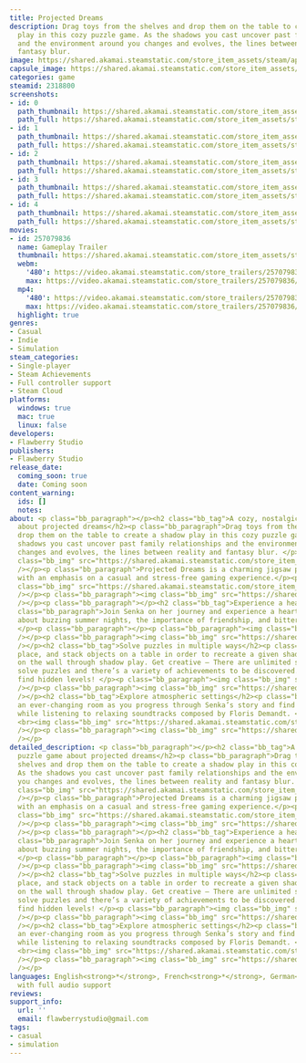 ```yaml
---
title: Projected Dreams
description: Drag toys from the shelves and drop them on the table to create a shadow
  play in this cozy puzzle game. As the shadows you cast uncover past family relationships
  and the environment around you changes and evolves, the lines between reality and
  fantasy blur.
image: https://shared.akamai.steamstatic.com/store_item_assets/steam/apps/2318800/header.jpg?t=1733573485
capsule_image: https://shared.akamai.steamstatic.com/store_item_assets/steam/apps/2318800/c3507f6f9c4c7e57e8ffad80ade8c7f34ff10362/capsule_231x87.jpg?t=1733573485
categories: game
steamid: 2318800
screenshots:
- id: 0
  path_thumbnail: https://shared.akamai.steamstatic.com/store_item_assets/steam/apps/2318800/ss_f7407c08e491e44250b3f45270d81a02091f8a2c.600x338.jpg?t=1733573485
  path_full: https://shared.akamai.steamstatic.com/store_item_assets/steam/apps/2318800/ss_f7407c08e491e44250b3f45270d81a02091f8a2c.1920x1080.jpg?t=1733573485
- id: 1
  path_thumbnail: https://shared.akamai.steamstatic.com/store_item_assets/steam/apps/2318800/ss_c4ee74bf57a56c99fe0ac23a27a012ba0cde65eb.600x338.jpg?t=1733573485
  path_full: https://shared.akamai.steamstatic.com/store_item_assets/steam/apps/2318800/ss_c4ee74bf57a56c99fe0ac23a27a012ba0cde65eb.1920x1080.jpg?t=1733573485
- id: 2
  path_thumbnail: https://shared.akamai.steamstatic.com/store_item_assets/steam/apps/2318800/ss_450f7e02b004d4868c1fa82fb4c4b56efef4bff4.600x338.jpg?t=1733573485
  path_full: https://shared.akamai.steamstatic.com/store_item_assets/steam/apps/2318800/ss_450f7e02b004d4868c1fa82fb4c4b56efef4bff4.1920x1080.jpg?t=1733573485
- id: 3
  path_thumbnail: https://shared.akamai.steamstatic.com/store_item_assets/steam/apps/2318800/ss_b004fba3c32073fb535f07ab63c7505bb9d7f40a.600x338.jpg?t=1733573485
  path_full: https://shared.akamai.steamstatic.com/store_item_assets/steam/apps/2318800/ss_b004fba3c32073fb535f07ab63c7505bb9d7f40a.1920x1080.jpg?t=1733573485
- id: 4
  path_thumbnail: https://shared.akamai.steamstatic.com/store_item_assets/steam/apps/2318800/ss_b6aa217a98e02da54b59ef722bf7580c622b6986.600x338.jpg?t=1733573485
  path_full: https://shared.akamai.steamstatic.com/store_item_assets/steam/apps/2318800/ss_b6aa217a98e02da54b59ef722bf7580c622b6986.1920x1080.jpg?t=1733573485
movies:
- id: 257079836
  name: Gameplay Trailer
  thumbnail: https://shared.akamai.steamstatic.com/store_item_assets/steam/apps/257079836/6dd7bd9e89a898c9282aff0cbe1874050a357b84/movie_600x337.jpg?t=1733573384
  webm:
    '480': https://video.akamai.steamstatic.com/store_trailers/257079836/movie480_vp9.webm?t=1733573384
    max: https://video.akamai.steamstatic.com/store_trailers/257079836/movie_max_vp9.webm?t=1733573384
  mp4:
    '480': https://video.akamai.steamstatic.com/store_trailers/257079836/movie480.mp4?t=1733573384
    max: https://video.akamai.steamstatic.com/store_trailers/257079836/movie_max.mp4?t=1733573384
  highlight: true
genres:
- Casual
- Indie
- Simulation
steam_categories:
- Single-player
- Steam Achievements
- Full controller support
- Steam Cloud
platforms:
  windows: true
  mac: true
  linux: false
developers:
- Flawberry Studio
publishers:
- Flawberry Studio
release_date:
  coming_soon: true
  date: Coming soon
content_warning:
  ids: []
  notes:
about: <p class="bb_paragraph"></p><h2 class="bb_tag">A cozy, nostalgic puzzle game
  about projected dreams</h2><p class="bb_paragraph">Drag toys from the shelves and
  drop them on the table to create a shadow play in this cozy puzzle game. As the
  shadows you cast uncover past family relationships and the environment around you
  changes and evolves, the lines between reality and fantasy blur. </p><p class="bb_paragraph"><img
  class="bb_img" src="https://shared.akamai.steamstatic.com/store_item_assets/steam/apps/2318800/extras/divider.png?t=1733573485"
  /></p><p class="bb_paragraph">Projected Dreams is a charming jigsaw puzzle game
  with an emphasis on a casual and stress-free gaming experience.</p><p class="bb_paragraph"><img
  class="bb_img" src="https://shared.akamai.steamstatic.com/store_item_assets/steam/apps/2318800/extras/PD_Story_new.png?t=1733573485"
  /></p><p class="bb_paragraph"><img class="bb_img" src="https://shared.akamai.steamstatic.com/store_item_assets/steam/apps/2318800/extras/divider.png?t=1733573485"
  /></p><p class="bb_paragraph"></p><h2 class="bb_tag">Experience a heartfelt story</h2><p
  class="bb_paragraph">Join Senka on her journey and experience a heartwarming story
  about buzzing summer nights, the importance of friendship, and bittersweet goodbyes.
  </p><p class="bb_paragraph"></p><p class="bb_paragraph"><img class="bb_img" src="https://shared.akamai.steamstatic.com/store_item_assets/steam/apps/2318800/extras/Photo-Gifs.gif?t=1733573485"
  /></p><p class="bb_paragraph"><img class="bb_img" src="https://shared.akamai.steamstatic.com/store_item_assets/steam/apps/2318800/extras/divider.png?t=1733573485"
  /></p><h2 class="bb_tag">Solve puzzles in multiple ways</h2><p class="bb_paragraph">Rotate,
  place, and stack objects on a table in order to recreate a given shadow silhouette
  on the wall through shadow play. Get creative – There are unlimited solutions to
  solve puzzles and there’s a variety of achievements to be discovered. You may even
  find hidden levels! </p><p class="bb_paragraph"><img class="bb_img" src="https://shared.akamai.steamstatic.com/store_item_assets/steam/apps/2318800/extras/Building-Gifs.gif?t=1733573485"
  /></p><p class="bb_paragraph"><img class="bb_img" src="https://shared.akamai.steamstatic.com/store_item_assets/steam/apps/2318800/extras/divider.png?t=1733573485"
  /></p><h2 class="bb_tag">Explore atmospheric settings</h2><p class="bb_paragraph">Experience
  an ever-changing room as you progress through Senka’s story and find new peculiarities
  while listening to relaxing soundtracks composed by Floris Demandt. </p><p class="bb_paragraph">
  <br><img class="bb_img" src="https://shared.akamai.steamstatic.com/store_item_assets/steam/apps/2318800/extras/Setting-Gif.gif?t=1733573485"
  /></p><p class="bb_paragraph"><img class="bb_img" src="https://shared.akamai.steamstatic.com/store_item_assets/steam/apps/2318800/extras/divider.png?t=1733573485"
  /></p>
detailed_description: <p class="bb_paragraph"></p><h2 class="bb_tag">A cozy, nostalgic
  puzzle game about projected dreams</h2><p class="bb_paragraph">Drag toys from the
  shelves and drop them on the table to create a shadow play in this cozy puzzle game.
  As the shadows you cast uncover past family relationships and the environment around
  you changes and evolves, the lines between reality and fantasy blur. </p><p class="bb_paragraph"><img
  class="bb_img" src="https://shared.akamai.steamstatic.com/store_item_assets/steam/apps/2318800/extras/divider.png?t=1733573485"
  /></p><p class="bb_paragraph">Projected Dreams is a charming jigsaw puzzle game
  with an emphasis on a casual and stress-free gaming experience.</p><p class="bb_paragraph"><img
  class="bb_img" src="https://shared.akamai.steamstatic.com/store_item_assets/steam/apps/2318800/extras/PD_Story_new.png?t=1733573485"
  /></p><p class="bb_paragraph"><img class="bb_img" src="https://shared.akamai.steamstatic.com/store_item_assets/steam/apps/2318800/extras/divider.png?t=1733573485"
  /></p><p class="bb_paragraph"></p><h2 class="bb_tag">Experience a heartfelt story</h2><p
  class="bb_paragraph">Join Senka on her journey and experience a heartwarming story
  about buzzing summer nights, the importance of friendship, and bittersweet goodbyes.
  </p><p class="bb_paragraph"></p><p class="bb_paragraph"><img class="bb_img" src="https://shared.akamai.steamstatic.com/store_item_assets/steam/apps/2318800/extras/Photo-Gifs.gif?t=1733573485"
  /></p><p class="bb_paragraph"><img class="bb_img" src="https://shared.akamai.steamstatic.com/store_item_assets/steam/apps/2318800/extras/divider.png?t=1733573485"
  /></p><h2 class="bb_tag">Solve puzzles in multiple ways</h2><p class="bb_paragraph">Rotate,
  place, and stack objects on a table in order to recreate a given shadow silhouette
  on the wall through shadow play. Get creative – There are unlimited solutions to
  solve puzzles and there’s a variety of achievements to be discovered. You may even
  find hidden levels! </p><p class="bb_paragraph"><img class="bb_img" src="https://shared.akamai.steamstatic.com/store_item_assets/steam/apps/2318800/extras/Building-Gifs.gif?t=1733573485"
  /></p><p class="bb_paragraph"><img class="bb_img" src="https://shared.akamai.steamstatic.com/store_item_assets/steam/apps/2318800/extras/divider.png?t=1733573485"
  /></p><h2 class="bb_tag">Explore atmospheric settings</h2><p class="bb_paragraph">Experience
  an ever-changing room as you progress through Senka’s story and find new peculiarities
  while listening to relaxing soundtracks composed by Floris Demandt. </p><p class="bb_paragraph">
  <br><img class="bb_img" src="https://shared.akamai.steamstatic.com/store_item_assets/steam/apps/2318800/extras/Setting-Gif.gif?t=1733573485"
  /></p><p class="bb_paragraph"><img class="bb_img" src="https://shared.akamai.steamstatic.com/store_item_assets/steam/apps/2318800/extras/divider.png?t=1733573485"
  /></p>
languages: English<strong>*</strong>, French<strong>*</strong>, German<strong>*</strong><br><strong>*</strong>languages
  with full audio support
reviews:
support_info:
  url: ''
  email: flawberrystudio@gmail.com
tags:
- casual
- simulation
---
```


